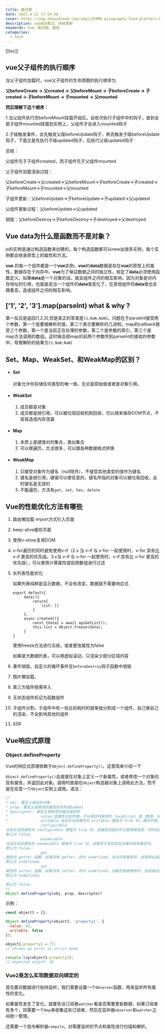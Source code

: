 ```yaml
---
title: 面试题
date: 2021-4-22 17:54:58
cover: https://img.showydream.com/img/iZX9MU-picography-food-platters-beach-restaurant-small-768x512.jpg
description: vueQ&A笔记，持续更新
keywords: Vue，面试题，面经
categories: 
  - tech
---
```


[[toc]]

## vue父子组件的执行顺序

当父子组件加载时，vue父子组件的生命周期的执行顺序为

**父beforeCreate -> 父created -> 父beforeMount -> 子beforeCreate -> 子created -> 子beforeMount -> 子mounted -> 父mounted**

**然后理解下这个顺序：**

1.当父组件执行完beforeMount挂载开始后，会依次执行子组件中的钩子，直到全部子组件mounted挂载到实例上，父组件才会进入mounted钩子

2.子级触发事件，会先触发父级beforeUpdate钩子，再去触发子级beforeUpdate钩子，下面又是先执行子级updated钩子，后执行父级updated钩子

总结：

父组件先于子组件created，而子组件先于父组件mounted

父子组件加载渲染过程：

父beforeCreate->父created->父beforeMount->子beforeCreate->子created->子beforeMount->子mounted->父mounted

子组件更新：父beforeUpdate->子beforeUpdate->子updated->父updated

父组件更新过程：父beforeUpdate->父updated

销毁：父beforeDestroy->子beforeDestroy->子destroyed->父destroyed

## Vue data为什么是函数而不是对象？

js的实例是通过构造函数来创建的，每个构造函数都可以new出很多实例，每个实例都会继承原型上的属性和方法。

**vue** 的每一个组件都是一个**vue**实例，**vue**的**data**数据是存在**vue**的原型上的属性，数据存在于内存中。**vue**为了保证数据之间的独立性，规定了**data**必须使用函数定义。如果**data**是一个对象的话，就会组件之间的相互影响，因为对象是对内存地址的引用，也就是说当一个组件的**data**值变化了，在其他组件的**data**值也会跟着变。造成组件之间的相互影响。

## ['1', '2', '3'].map(parseInt) what & why ?

第一反应是返回[1,2,3],但是真正的答案是`[1,NaN,NaN]`。问题在于parseInt接受两个参数，第一个是要被解析的值，第二个表示要解析的几进制，map的callback接受三个参数，第一个是当前正在处理的参数，第二个是参数的索引，第三个是map方法调用的数组。这时候会把map的前两个参数传到parseInt的接收的参数中，导致解析的结果为`[1,NaN,NaN]`

## Set、Map、WeakSet、和WeakMap的区别？

- #### Set

  对象允许你存储任何类型的唯一值，无论是原始值或者是对象引用。

- #### WeakSet

  1. 成员都是对象
  2. 成员都是弱引用，可以被垃圾回收机制回收，可以用来保存DOM节点，不容易造成内存泄漏

- #### Map

  1. 本质上是键值对的集合，类似集合
  2. 可以根遍历，方法很多，可以跟各种数据格式转换

- #### WeakMap

  1. 只接受对象作为键名（null除外），不接受其他类型的值作为键名
  2. 键名是弱引用，键值可以使任意的，键名所指的对象可以被垃圾回收，此时键名是无效的
  3. 不能遍历，方法有`get`、`set`、`has`、`delete`

## Vue的性能优化方法有哪些

1. 路由懒加载 import方式引入页面

2. keep-alive缓存页面

3. 使用v-show复用DOM

4. v-for遍历的同时避免使用v-if（2.x 当 v-if 与 v-for 一起使用时，v-for 具有比 v-if 更高的优先级。3.x当 v-if 与 v-for 一起使用时，v-if 具有比 v-for 更高的优先级），可以使用计算属性提前把数组进行过滤

5. 长列表性能优化

   如果列表纯粹是显示数据，不会有改变，数据就不需要响应式

   ```vue
   export default{
   		data(){
   			return{
   				list: []
   			}
   		},
   		async created(){
   			const {data} = await apiGetList();
   			this.list = Object.freeze(data);
   		}
   }
   ```

   使用freeze方法进行冻结，或者更改属性为false

   如果是大数据列表，可以用虚拟滚动，只渲染少部分区域内容

6. 事件销毁，自定义的循环事件在`beforeDestroy`钩子函数中销毁

7. 图片懒加载，

8. 第三方插件按需导入

9. 无状态组件标记为函数组件

10. 子组件分割，子组件中有一些比较耗时的就单独分割成一个组件，自己做自己的渲染，不会影响其他的组件

11. SSR



## Vue响应式原理

### Object.defineProperty

Vue的响应式原理依赖于`Object.defineProperty()`，这里简单介绍一下

`Object.defineProperty()`会直接在对象上定义一个新属性，或者修改一个对象的现有属性，并返回此对象。调用时直接在`Object`构造器对象上调用此方法，而不是在任意一个`Object`实例上调用。语法：

```javascript
/*
* obj: 要定义属性的对象
* prop: 要定义或修改的属性的名称或Symbol
* descriptor: 要定义或修改的属性描述符 
*				value:该属性对应的值。可以是任何有效的 JavaScript 值（数值，对象，函数等）。默认为 undefined。
*				writable:当且仅当该属性的 writable 键值为 true 时，属性的值，也就是上面的 value，才能被赋值运算符 (en-US)改变。
				configurable
当且仅当该属性的 configurable 键值为 true 时，该属性的描述符才能够被改变，同时该属性也能从对应的对象上被删除。
默认为 false。
				enumerable
当且仅当该属性的 enumerable 键值为 true 时，该属性才会出现在对象的枚举属性中。
默认为 false。
				get
属性的 getter 函数，如果没有 getter，则为 undefined。当访问该属性时，会调用此函数。执行时不传入任何参数，但是会传入 this 对象（由于继承关系，这里的this并不一定是定义该属性的对象）。该函数的返回值会被用作属性的值。
默认为 undefined。
				set
属性的 setter 函数，如果没有 setter，则为 undefined。当属性值被修改时，会调用此函数。该方法接受一个参数（也就是被赋予的新值），会传入赋值时的 this 对象。
默认为 undefined。

默认为 false。
*/
Object.defineProperty(obj, prop, descriptor)
```

示例：

```JavaScript
const object1 = {};

Object.defineProperty(object1, 'property1', {
  value: 42,
  writable: false
});

object1.property1 = 77;
// throws an error in strict mode

console.log(object1.property1);
// expected output: 42
```



### Vue2是怎么实现数据双向绑定的

首先要对数据进行劫持监听，我们需要设置一个`Observer`函数，用来监听所有属性的变化。

如果属性发生了变化，就要告诉订阅者`watcher`看是否需要更新数据，如果订阅者有多个，则需要一个`Dep`来收集这些订阅者，然后在监听器`observer`和`watcher`之间统一管理。

还需要一个指令解析器`compile`，对需要监听的节点和属性进行扫描和解析。


